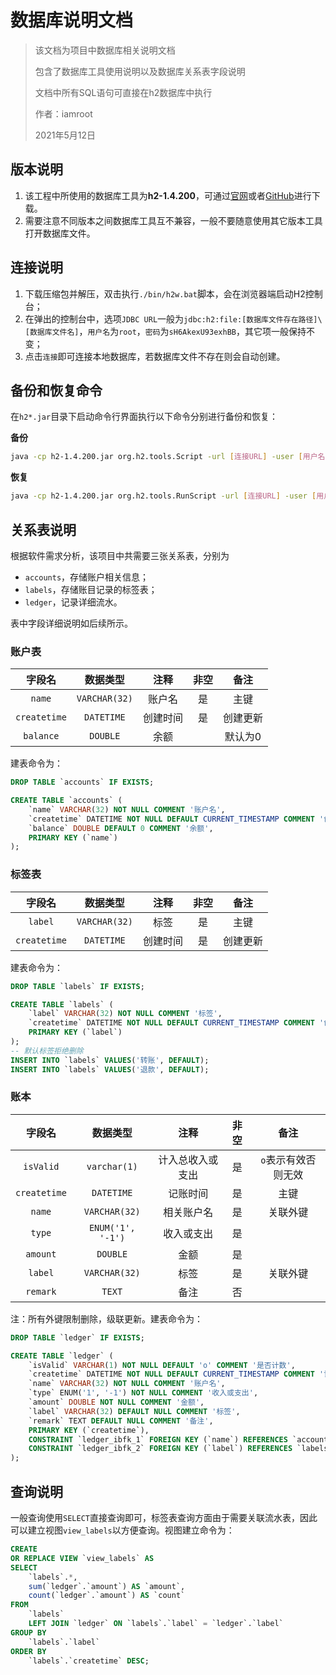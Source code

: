 # 数据库说明文档

> 该文档为项目中数据库相关说明文档
> 
> 包含了数据库工具使用说明以及数据库关系表字段说明
> 
> 文档中所有SQL语句可直接在h2数据库中执行
> 
> 作者：iamroot
> 
> 2021年5月12日

## 版本说明

1. 该工程中所使用的数据库工具为**h2-1.4.200**，可通过[官网](http://www.h2database.com/html/download.html)或者[GitHub](https://github.com/h2database/h2database)进行下载。
1. 需要注意不同版本之间数据库工具互不兼容，一般不要随意使用其它版本工具打开数据库文件。

## 连接说明

1. 下载压缩包并解压，双击执行`./bin/h2w.bat`脚本，会在浏览器端启动H2控制台；
1. 在弹出的控制台中，选项`JDBC URL`一般为`jdbc:h2:file:[数据库文件存在路径]\[数据库文件名]`，`用户名`为`root`，`密码`为`sH6AkexU93exhBB`，其它项一般保持不变；
1. 点击`连接`即可连接本地数据库，若数据库文件不存在则会自动创建。

## 备份和恢复命令

在`h2*.jar`目录下启动命令行界面执行以下命令分别进行备份和恢复：

**备份**

```bash
java -cp h2-1.4.200.jar org.h2.tools.Script -url [连接URL] -user [用户名] -password [密码] -script [文件名].zip -options compression zip
```

**恢复**

```bash
java -cp h2-1.4.200.jar org.h2.tools.RunScript -url [连接URL] -user [用户名] -password [密码] -script [文件名].zip -options compression zip
```

## 关系表说明

根据软件需求分析，该项目中共需要三张关系表，分别为
- `accounts`，存储账户相关信息；
- `labels`，存储账目记录的标签表；
- `ledger`，记录详细流水。

表中字段详细说明如后续所示。

### 账户表

|    字段名    |   数据类型    |   注释   | 非空 |   备注   |
| :----------: | :-----------: | :------: | :--: | :------: |
|    `name`    | `VARCHAR(32)` |  账户名  |  是  |   主键   |
| `createtime` |  `DATETIME`   | 创建时间 |  是  | 创建更新 |
|  `balance`   |   `DOUBLE`    |   余额   |      | 默认为0  |

建表命令为：

```sql
DROP TABLE `accounts` IF EXISTS;

CREATE TABLE `accounts` (
    `name` VARCHAR(32) NOT NULL COMMENT '账户名',
    `createtime` DATETIME NOT NULL DEFAULT CURRENT_TIMESTAMP COMMENT '创建时间',
    `balance` DOUBLE DEFAULT 0 COMMENT '余额',
    PRIMARY KEY (`name`)
);
```

### 标签表

|    字段名    |   数据类型    |   注释   | 非空 |   备注   |
| :----------: | :-----------: | :------: | :--: | :------: |
|   `label`    | `VARCHAR(32)` |   标签   |  是  |   主键   |
| `createtime` |  `DATETIME`   | 创建时间 |  是  | 创建更新 |

建表命令为：

```sql
DROP TABLE `labels` IF EXISTS;

CREATE TABLE `labels` (
    `label` VARCHAR(32) NOT NULL COMMENT '标签',
    `createtime` DATETIME NOT NULL DEFAULT CURRENT_TIMESTAMP COMMENT '创建时间',
    PRIMARY KEY (`label`)
);
-- 默认标签拒绝删除
INSERT INTO `labels` VALUES('转账', DEFAULT);
INSERT INTO `labels` VALUES('退款', DEFAULT);
```

### 账本

|    字段名    |     数据类型      |       注释       | 非空 |        备注         |
| :----------: | :---------------: | :--------------: | :--: | :-----------------: |
|  `isValid`   |   `varchar(1)`    | 计入总收入或支出 |  是  | `o`表示有效否则无效 |
| `createtime` |    `DATETIME`     |     记账时间     |  是  |        主键         |
|    `name`    |   `VARCHAR(32)`   |    相关账户名    |  是  |      关联外键       |
|    `type`    | `ENUM('1', '-1')` |    收入或支出    |  是  |                     |
|   `amount`   |     `DOUBLE`      |       金额       |  是  |                     |
|   `label`    |   `VARCHAR(32)`   |       标签       |  是  |      关联外键       |
|   `remark`   |      `TEXT`       |       备注       |  否  |                     |

注：所有外键限制删除，级联更新。建表命令为：

```sql
DROP TABLE `ledger` IF EXISTS;

CREATE TABLE `ledger` (
    `isValid` VARCHAR(1) NOT NULL DEFAULT 'o' COMMENT '是否计数',
    `createtime` DATETIME NOT NULL DEFAULT CURRENT_TIMESTAMP COMMENT '记账时间',
    `name` VARCHAR(32) NOT NULL COMMENT '账户名',
    `type` ENUM('1', '-1') NOT NULL COMMENT '收入或支出',
    `amount` DOUBLE NOT NULL COMMENT '金额',
    `label` VARCHAR(32) DEFAULT NULL COMMENT '标签',
    `remark` TEXT DEFAULT NULL COMMENT '备注',
    PRIMARY KEY (`createtime`),
    CONSTRAINT `ledger_ibfk_1` FOREIGN KEY (`name`) REFERENCES `accounts` (`name`) ON DELETE RESTRICT ON UPDATE CASCADE,
    CONSTRAINT `ledger_ibfk_2` FOREIGN KEY (`label`) REFERENCES `labels` (`label`) ON DELETE RESTRICT ON UPDATE CASCADE
);
```

## 查询说明

一般查询使用`SELECT`直接查询即可，标签表查询方面由于需要关联流水表，因此可以建立视图`view_labels`以方便查询。视图建立命令为：

```sql
CREATE
OR REPLACE VIEW `view_labels` AS
SELECT
    `labels`.*,
    sum(`ledger`.`amount`) AS `amount`,
    count(`ledger`.`amount`) AS `count`
FROM
    `labels`
    LEFT JOIN `ledger` ON `labels`.`label` = `ledger`.`label`
GROUP BY
    `labels`.`label`
ORDER BY
    `labels`.`createtime` DESC;
```
